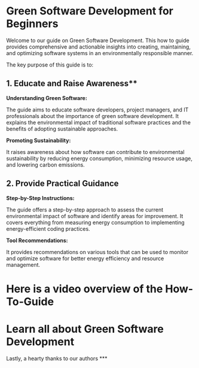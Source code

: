 # Green Software Development for Beginners

Welcome to our guide on Green Software Development. This how to guide provides comprehensive and actionable insights into creating, maintaining, and optimizing software systems in an environmentally responsible manner. 

The key purpose of this guide is to:

## 1. Educate and Raise Awareness**

**Understanding Green Software:**

The guide aims to educate software developers, project managers, and IT professionals about the importance of green software development. It explains the environmental impact of traditional software practices and the benefits of adopting sustainable approaches.

**Promoting Sustainability:**

It raises awareness about how software can contribute to environmental sustainability by reducing energy consumption, minimizing resource usage, and lowering carbon emissions.

## 2. Provide Practical Guidance

**Step-by-Step Instructions:**

The guide offers a step-by-step approach to assess the current environmental impact of software and identify areas for improvement. It covers everything from measuring energy consumption to implementing energy-efficient coding practices.

**Tool Recommendations:**

It provides recommendations on various tools that can be used to monitor and optimize software for better energy efficiency and resource management.


# Here is a video overview of the How-To-Guide


# Learn all about Green Software Development





Lastly, a hearty thanks to our authors ***
